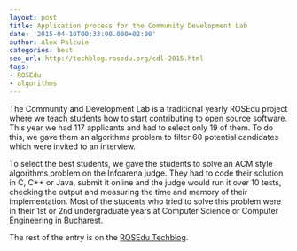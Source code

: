 ```yaml
---
layout: post
title: Application process for the Community Development Lab
date: '2015-04-10T00:33:00.000+02:00'
author: Alex Palcuie
categories: best
seo_url: http://techblog.rosedu.org/cdl-2015.html
tags:
- ROSEdu
- algorithms
---
```


The Community and Development Lab is a traditional yearly ROSEdu project where we teach students how to start contributing to open source software. This year we had 117 applicants and had to select only 19 of them. To do this, we gave them an algorithms problem to filter 60 potential candidates which were invited to an interview.

To select the best students, we gave the students to solve an ACM style algorithms problem on the Infoarena judge. They had to code their solution in C, C++ or Java, submit it online and the judge would run it over 10 tests, checking the output and measuring the time and memory of their implementation. Most of the students who tried to solve this problem were in their 1st or 2nd undergraduate years at Computer Science or Computer Engineering in Bucharest.

The rest of the entry is on the [ROSEdu Techblog](http://techblog.rosedu.org/cdl-2015.html).
